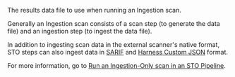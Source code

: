 The results data file to use when running an Ingestion scan. 
 
Generally an Ingestion scan consists of a scan step (to generate the data file) and an ingestion step (to ingest the data file).

In addition to ingesting scan data in the external scanner's native format, STO steps can also ingest  data in [SARIF](https://docs.oasis-open.org/sarif/sarif/v2.1.0/sarif-v2.1.0.html) and [Harness Custom JSON](/docs/security-testing-orchestration/use-sto/orchestrate-and-ingest/ingesting-issues-from-other-scanners) format. 

For more information, go to [Run an Ingestion-Only scan in an STO Pipeline](/docs/security-testing-orchestration/use-sto/orchestrate-and-ingest/ingest-scan-results-into-an-sto-pipeline).